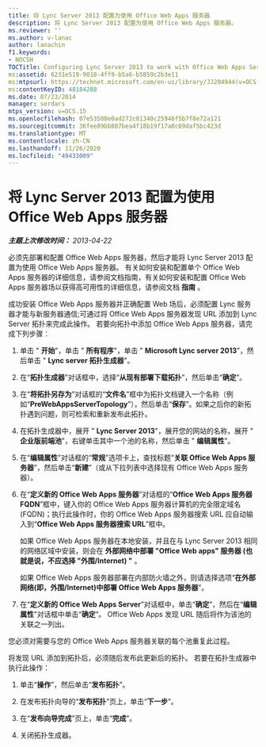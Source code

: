 ```yaml
---
title: 将 Lync Server 2013 配置为使用 Office Web Apps 服务器
description: 将 Lync Server 2013 配置为使用 Office Web Apps 服务器。
ms.reviewer: ''
ms.author: v-lanac
author: lanachin
f1.keywords:
- NOCSH
TOCTitle: Configuring Lync Server 2013 to work with Office Web Apps Server
ms:assetid: 6231e519-9010-4ff9-b5a6-b5859c2b3e11
ms:mtpsurl: https://technet.microsoft.com/en-us/library/JJ204944(v=OCS.15)
ms:contentKeyID: 48184288
ms.date: 07/23/2014
manager: serdars
mtps_version: v=OCS.15
ms.openlocfilehash: 07e53500e0ad272c81340c25946f5b7f8e72a121
ms.sourcegitcommit: 36fee89bb887bea4f18b19f17a8c69daf5bc423d
ms.translationtype: MT
ms.contentlocale: zh-CN
ms.lasthandoff: 11/26/2020
ms.locfileid: "49433009"
---
```

# <a name="configuring-lync-server-2013-to-work-with-office-web-apps-server"></a>将 Lync Server 2013 配置为使用 Office Web Apps 服务器

<div data-xmlns="http://www.w3.org/1999/xhtml">

<div class="topic" data-xmlns="http://www.w3.org/1999/xhtml" data-msxsl="urn:schemas-microsoft-com:xslt" data-cs="https://msdn.microsoft.com/">

<div data-asp="https://msdn2.microsoft.com/asp">



</div>

<div id="mainSection">

<div id="mainBody">

<span> </span>

_**主题上次修改时间：** 2013-04-22_

必须先部署和配置 Office Web Apps 服务器，然后才能将 Lync Server 2013 配置为使用 Office Web Apps 服务器。 有关如何安装和配置单个 Office Web Apps 服务器的详细信息，请参阅文档指南，有关如何安装和配置 Office Web Apps 服务器场以获得高可用性的详细信息，请参阅文档 **指南** 。

成功安装 Office Web Apps 服务器并正确配置 Web 场后，必须配置 Lync 服务器才能与新服务器通信;可通过将 Office Web Apps 服务器发现 URL 添加到 Lync Server 拓扑来完成此操作。 若要向拓扑中添加 Office Web Apps 服务器，请完成下列步骤：

1.  单击 " **开始**"，单击 " **所有程序**"，单击 " **Microsoft Lync server 2013**"，然后单击 " **Lync server 拓扑生成器**"。

2.  在“**拓扑生成器**”对话框中，选择“**从现有部署下载拓扑**”，然后单击“**确定**”。

3.  在“**将拓扑另存为**”对话框的“**文件名**”框中为拓扑文档键入一个名称（例如“**PreWebAppsServerTopology**”），然后单击“**保存**”。如果之后你的新拓扑遇到问题，则可检索和重新发布此拓扑。

4.  在拓扑生成器中，展开 " **Lync Server 2013**"，展开您的网站的名称，展开 " **企业版前端池**"，右键单击其中一个池的名称，然后单击 " **编辑属性**"。

5.  在“**编辑属性**”对话框的“**常规**”选项卡上，查找标题“**关联 Office Web Apps 服务器**”，然后单击“**新建**”（或从下拉列表中选择现有 Office Web Apps 服务器）。

6.  在“**定义新的 Office Web Apps 服务器**”对话框的“**Office Web Apps 服务器 FQDN**”框中，键入你的 Office Web Apps 服务器计算机的完全限定域名 (FQDN)；执行此操作时，你的 Office Web Apps 服务器搜索 URL 应自动输入到“**Office Web Apps 服务器搜索 URL**”框中。
    
    如果 Office Web Apps 服务器在本地安装，并且在与 Lync Server 2013 相同的网络区域中安装，则会在 **外部网络中部署 "Office Web apps" 服务器 (也就是说，不应选择 "外围/Internet) "** 。
    
    如果 Office Web Apps 服务器部署在内部防火墙之外，则请选择选项“**在外部网络(即，外围/Internet)中部署 Office Web Apps 服务器**”。

7.  在“**定义新的 Office Web Apps Server**”对话框中，单击“**确定**”，然后在“**编辑属性**”对话框中单击“**确定**”。 Office Web Apps 发现 URL 随后将作为该池的关联之一列出。

您必须对需要与您的 Office Web Apps 服务器关联的每个池重复此过程。

将发现 URL 添加到拓扑后，必须随后发布此更新后的拓扑。 若要在拓扑生成器中执行此操作：

1.  单击“**操作**”，然后单击“**发布拓扑**”。

2.  在发布拓扑向导的“**发布拓扑**”页上，单击“**下一步**”。

3.  在“**发布向导完成**”页上，单击“**完成**”。

4.  关闭拓扑生成器。

</div>

<span> </span>

</div>

</div>

</div>

